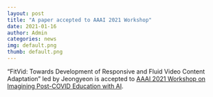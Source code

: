 ```yaml
---
layout: post
title: "A paper accepted to AAAI 2021 Workshop"
date: 2021-01-16
author: Admin
categories: news
img: default.png
thumb: default.png
---
```


“FitVid: Towards Development of Responsive and Fluid Video Content Adaptation” led by Jeongyeon is accepted to [AAAI 2021 Workshop on Imagining Post-COVID Education with AI](https://sites.google.com/view/tipce-2021).
